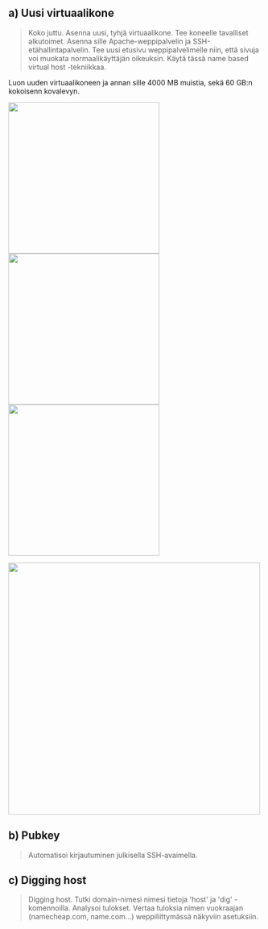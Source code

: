 ## a) Uusi virtuaalikone
> Koko juttu. Asenna uusi, tyhjä virtuaalikone. Tee koneelle tavalliset alkutoimet. Asenna sille Apache-weppipalvelin ja SSH-etähallintapalvelin. Tee uusi etusivu weppipalvelimelle niin, että sivuja voi muokata normaalikäyttäjän oikeuksin. Käytä tässä name based virtual host -tekniikkaa.

Luon uuden virtuaalikoneen ja annan sille 4000 MB muistia, sekä 60 GB:n kokoisenn kovalevyn. 

<img src="https://github.com/iines-j/linux-repo/assets/148907657/19d186b4-a988-4dce-8015-e3d5c929a846" width="300"></img>
<img src="https://github.com/iines-j/linux-repo/assets/148907657/a9fafb8a-2c17-4d11-bc8e-8ba146d7d1fc" width="300"></img>
<img src="https://github.com/iines-j/linux-repo/assets/148907657/fe73f32b-98b8-4a06-b1a9-de0f2bb4811d" width="300"></img>





<img src="" width="500"></img>

## b) Pubkey
> Automatisoi kirjautuminen julkisella SSH-avaimella.



## c) Digging host
> Digging host. Tutki domain-nimesi nimesi tietoja 'host' ja 'dig' -komennoilla. Analysoi tulokset. Vertaa tuloksia nimen vuokraajan (namecheap.com, name.com...) weppiliittymässä näkyviin asetuksiin.



